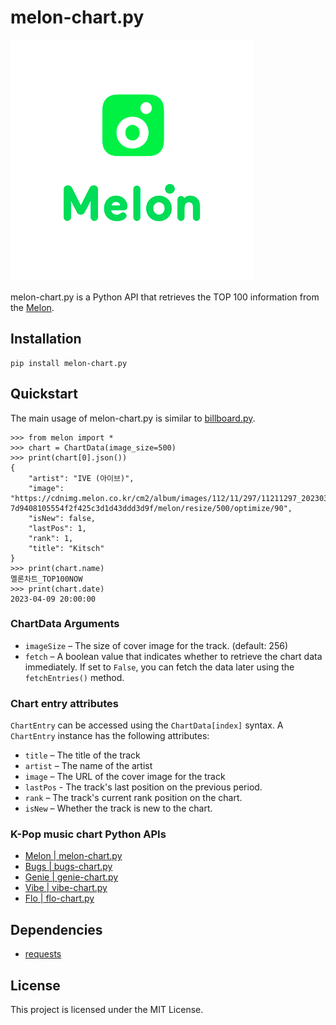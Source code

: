 # melon-chart.py
![melon](./image.png)

melon-chart.py is a Python API that retrieves the TOP 100 information from the [Melon](https://www.melon.com/index.htm).

## Installation
```commandline
pip install melon-chart.py
```

## Quickstart
The main usage of melon-chart.py is similar to [billboard.py](https://github.com/guoguo12/billboard-charts).
```commandline
>>> from melon import *
>>> chart = ChartData(image_size=500)
>>> print(chart[0].json())
{
    "artist": "IVE (아이브)",
    "image": "https://cdnimg.melon.co.kr/cm2/album/images/112/11/297/11211297_20230327114349_500.jpg?7d9408105554f2f425c3d1d43ddd3d9f/melon/resize/500/optimize/90",
    "isNew": false,
    "lastPos": 1,
    "rank": 1,
    "title": "Kitsch"
}
>>> print(chart.name)
멜론차트_TOP100NOW
>>> print(chart.date)
2023-04-09 20:00:00
```

### ChartData Arguments
- `imageSize` – The size of cover image for the track. (default: 256)
- `fetch` – A boolean value that indicates whether to retrieve the chart data immediately. If set to `False`, you can fetch the data later using the `fetchEntries()` method.

### Chart entry attributes
`ChartEntry` can be accessed using the `ChartData[index]` syntax. A `ChartEntry` instance has the following attributes:
- `title` – The title of the track
- `artist` – The name of the artist
- `image` – The URL of the cover image for the track
- `lastPos` - The track's last position on the previous period.
- `rank` – The track's current rank position on the chart.
- `isNew` – Whether the track is new to the chart.

### K-Pop music chart Python APIs
- [Melon | melon-chart.py](https://github.com/gold24park/melon-chart.py)
- [Bugs | bugs-chart.py](https://github.com/gold24park/bugs-chart.py)
- [Genie | genie-chart.py](https://github.com/gold24park/genie-chart.py)
- [Vibe | vibe-chart.py](https://github.com/gold24park/vibe-chart.py)
- [Flo | flo-chart.py](https://github.com/gold24park/flo-chart.py)

## Dependencies
- [requests](https://requests.readthedocs.io/en/latest/)

## License
This project is licensed under the MIT License.

